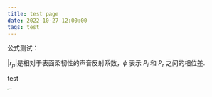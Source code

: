 ```yaml
---
title: test page
date: 2022-10-27 12:00:00
tags: test
---
```






公式测试：

$\left|r_{p}\right|$是相对于表面柔韧性的声音反射系数，$\phi$ 表示 ${P_{i}}$ 和 ${P_{r}}$ 之间的相位差.

test

<img src="https://gcore.jsdelivr.net/gh/laptype/cloud@main/img/gallery/202210271624180.jpg" alt="cat test" style="zoom:15%;" />



